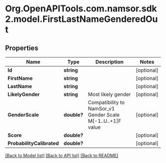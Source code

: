 # Org.OpenAPITools.com.namsor.sdk2.model.FirstLastNameGenderedOut
## Properties

Name | Type | Description | Notes
------------ | ------------- | ------------- | -------------
**Id** | **string** |  | [optional] 
**FirstName** | **string** |  | [optional] 
**LastName** | **string** |  | [optional] 
**LikelyGender** | **string** | Most likely gender | [optional] 
**GenderScale** | **double?** | Compatibility to NamSor_v1 Gender Scale M[-1..U..+1]F value | [optional] 
**Score** | **double?** |  | [optional] 
**ProbabilityCalibrated** | **double?** |  | [optional] 

[[Back to Model list]](../README.md#documentation-for-models) [[Back to API list]](../README.md#documentation-for-api-endpoints) [[Back to README]](../README.md)

